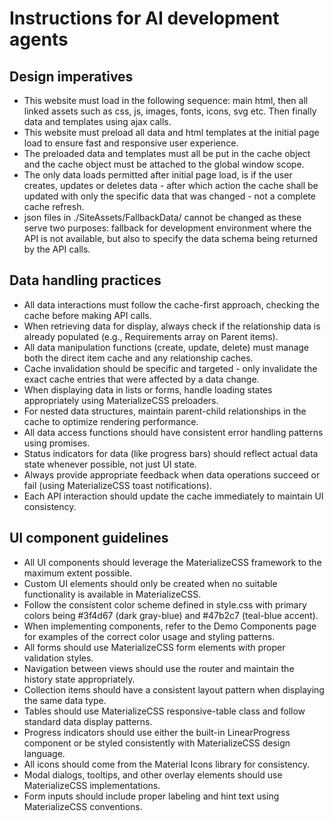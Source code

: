 # Instructions for AI development agents

## Design imperatives

- This website must load in the following sequence: main html, then all linked assets such as css, js, images, fonts, icons, svg etc. Then finally data and templates using ajax calls.
- This website must preload all data and html templates at the initial page load to ensure fast and responsive user experience.
- The preloaded data and templates must all be put in the cache object and the cache object must be attached to the global window scope.
- The only data loads permitted after initial page load, is if the user creates, updates or deletes data - after which action the cache shall be updated with only the specific data that was changed - not a complete cache refresh.
- json files in ./SiteAssets/FallbackData/ cannot be changed as these serve two purposes: fallback for development environment where the API is not available, but also to specify the data schema being returned by the API calls.

## Data handling practices

- All data interactions must follow the cache-first approach, checking the cache before making API calls.
- When retrieving data for display, always check if the relationship data is already populated (e.g., Requirements array on Parent items).
- All data manipulation functions (create, update, delete) must manage both the direct item cache and any relationship caches.
- Cache invalidation should be specific and targeted - only invalidate the exact cache entries that were affected by a data change.
- When displaying data in lists or forms, handle loading states appropriately using MaterializeCSS preloaders.
- For nested data structures, maintain parent-child relationships in the cache to optimize rendering performance.
- All data access functions should have consistent error handling patterns using promises.
- Status indicators for data (like progress bars) should reflect actual data state whenever possible, not just UI state.
- Always provide appropriate feedback when data operations succeed or fail (using MaterializeCSS toast notifications).
- Each API interaction should update the cache immediately to maintain UI consistency.

## UI component guidelines

- All UI components should leverage the MaterializeCSS framework to the maximum extent possible.
- Custom UI elements should only be created when no suitable functionality is available in MaterializeCSS.
- Follow the consistent color scheme defined in style.css with primary colors being #3f4d67 (dark gray-blue) and #47b2c7 (teal-blue accent).
- When implementing components, refer to the Demo Components page for examples of the correct color usage and styling patterns.
- All forms should use MaterializeCSS form elements with proper validation styles.
- Navigation between views should use the router and maintain the history state appropriately.
- Collection items should have a consistent layout pattern when displaying the same data type.
- Tables should use MaterializeCSS responsive-table class and follow standard data display patterns.
- Progress indicators should use either the built-in LinearProgress component or be styled consistently with MaterializeCSS design language.
- All icons should come from the Material Icons library for consistency.
- Modal dialogs, tooltips, and other overlay elements should use MaterializeCSS implementations.
- Form inputs should include proper labeling and hint text using MaterializeCSS conventions.
